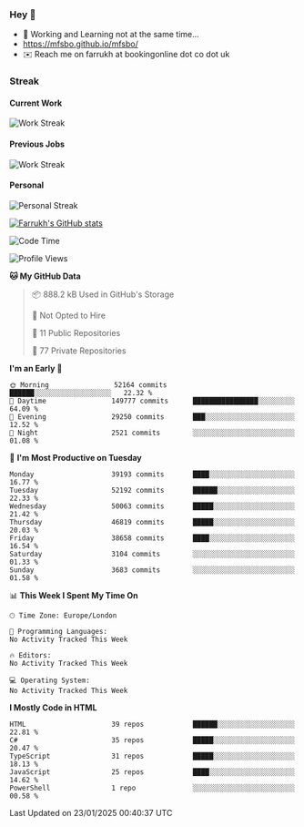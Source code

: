 ### Hey 👋

- 🏃 Working and Learning not at the same time...
- https://mfsbo.github.io/mfsbo/
- ✉️ Reach me on farrukh at bookingonline dot co dot uk

### Streak
#### Current Work
![Work Streak](https://streak-stats.demolab.com/?user=mfsbo)
#### Previous Jobs
![Work Streak](https://streak-stats.demolab.com/?user=farrukhcw)
#### Personal
![Personal Streak](https://streak-stats.demolab.com/?user=farrukhsubhani)

[![Farrukh's GitHub stats](https://github-readme-stats.vercel.app/api?username=mfsbo&hide=stars&count_private=true)](https://github.com/mfsbo/)

<!--START_SECTION:waka-->
![Code Time](http://img.shields.io/badge/Code%20Time-904%20hrs%2024%20mins-blue)

![Profile Views](http://img.shields.io/badge/Profile%20Views-0-blue)

**🐱 My GitHub Data** 

> 📦 888.2 kB Used in GitHub's Storage 
 > 
> 🚫 Not Opted to Hire
 > 
> 📜 11 Public Repositories 
 > 
> 🔑 77 Private Repositories 
 > 
**I'm an Early 🐤** 

```text
🌞 Morning                52164 commits       ██████░░░░░░░░░░░░░░░░░░░   22.32 % 
🌆 Daytime                149777 commits      ████████████████░░░░░░░░░   64.09 % 
🌃 Evening                29250 commits       ███░░░░░░░░░░░░░░░░░░░░░░   12.52 % 
🌙 Night                  2521 commits        ░░░░░░░░░░░░░░░░░░░░░░░░░   01.08 % 
```
📅 **I'm Most Productive on Tuesday** 

```text
Monday                   39193 commits       ████░░░░░░░░░░░░░░░░░░░░░   16.77 % 
Tuesday                  52192 commits       ██████░░░░░░░░░░░░░░░░░░░   22.33 % 
Wednesday                50063 commits       █████░░░░░░░░░░░░░░░░░░░░   21.42 % 
Thursday                 46819 commits       █████░░░░░░░░░░░░░░░░░░░░   20.03 % 
Friday                   38658 commits       ████░░░░░░░░░░░░░░░░░░░░░   16.54 % 
Saturday                 3104 commits        ░░░░░░░░░░░░░░░░░░░░░░░░░   01.33 % 
Sunday                   3683 commits        ░░░░░░░░░░░░░░░░░░░░░░░░░   01.58 % 
```


📊 **This Week I Spent My Time On** 

```text
🕑︎ Time Zone: Europe/London

💬 Programming Languages: 
No Activity Tracked This Week

🔥 Editors: 
No Activity Tracked This Week

💻 Operating System: 
No Activity Tracked This Week
```

**I Mostly Code in HTML** 

```text
HTML                     39 repos            ██████░░░░░░░░░░░░░░░░░░░   22.81 % 
C#                       35 repos            █████░░░░░░░░░░░░░░░░░░░░   20.47 % 
TypeScript               31 repos            █████░░░░░░░░░░░░░░░░░░░░   18.13 % 
JavaScript               25 repos            ████░░░░░░░░░░░░░░░░░░░░░   14.62 % 
PowerShell               1 repo              ░░░░░░░░░░░░░░░░░░░░░░░░░   00.58 % 
```




 Last Updated on 23/01/2025 00:40:37 UTC
<!--END_SECTION:waka-->
<!--
**mfsbo/mfsbo** is a ✨ _special_ ✨ repository because its `README.md` (this file) appears on your GitHub profile.

Here are some ideas to get you started:

- 🔭 I’m currently working on ...
- 🌱 I’m currently learning ...
- 👯 I’m looking to collaborate on ...
- 🤔 I’m looking for help with ...
- 💬 Ask me about ...
- 📫 How to reach me: ...
- 😄 Pronouns: ...
- ⚡ Fun fact: ...
-->
